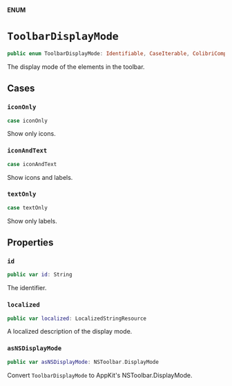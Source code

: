 **ENUM**

# `ToolbarDisplayMode`

```swift
public enum ToolbarDisplayMode: Identifiable, CaseIterable, ColibriComponents.Bindable, Codable
```

The display mode of the elements in the toolbar.

## Cases
### `iconOnly`

```swift
case iconOnly
```

Show only icons.

### `iconAndText`

```swift
case iconAndText
```

Show icons and labels.

### `textOnly`

```swift
case textOnly
```

Show only labels.

## Properties
### `id`

```swift
public var id: String
```

The identifier.

### `localized`

```swift
public var localized: LocalizedStringResource
```

A localized description of the display mode.

### `asNSDisplayMode`

```swift
public var asNSDisplayMode: NSToolbar.DisplayMode
```

Convert ``ToolbarDisplayMode`` to AppKit's NSToolbar.DisplayMode.
